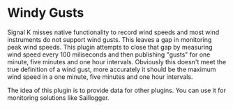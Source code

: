 # Windy Gusts

Signal K misses native functionality to record wind speeds and most wind instruments do not support wind gusts. This leaves a gap in monitoring peak wind speeds. This plugin attempts to close that gap by measuring wind speed every 100 miliseconds and then publishing "gusts" for one minute, five minutes and one hour intervals. Obviously this doesn't meet the true definition of a wind gust, more accurately it should be the maximum wind speed in a one minute, five minutes and one hour intervals.

The idea of this plugin is to provide data for other plugins. You can use it for monitoring solutions like Saillogger.

